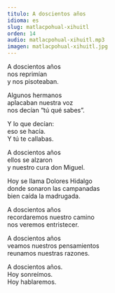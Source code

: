 ```yaml
---
titulo: A doscientos años
idioma: es
slug: matlacpohual-xihuitl
orden: 14
audio: matlacpohual-xihuitl.mp3
imagen: matlacpohual-xihuitl.jpg
---
```


A doscientos años<br>
nos reprimían<br>
y nos pisoteaban.<br>

Algunos hermanos<br>
aplacaban nuestra voz<br>
nos decían “tú qué sabes”.<br>

Y lo que decían:<br>
eso se hacía.<br>
Y tú te callabas.<br>

A doscientos años<br>
ellos se alzaron<br>
y nuestro cura don Miguel.<br>

Hoy se llama Dolores Hidalgo<br>
donde sonaron las campanadas<br>
bien caída la madrugada.<br>

A doscientos años<br>
recordaremos nuestro camino<br>
nos veremos entristecer.<br>

A doscientos años<br>
veamos nuestros pensamientos<br>
reunamos nuestras razones.<br>

A doscientos años.<br>
Hoy sonreímos.<br>
Hoy hablaremos.<br>
